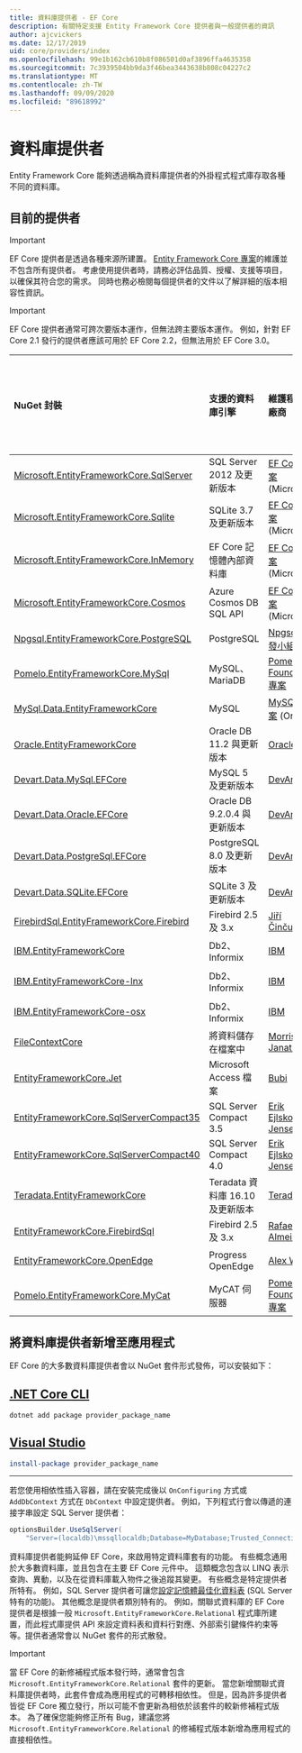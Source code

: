 ```yaml
---
title: 資料庫提供者 - EF Core
description: 有關特定支援 Entity Framework Core 提供者與一般提供者的資訊
author: ajcvickers
ms.date: 12/17/2019
uid: core/providers/index
ms.openlocfilehash: 99e1b162cb610b8f086501d0af3896ffa4635358
ms.sourcegitcommit: 7c3939504bb9da3f46bea3443638b808c04227c2
ms.translationtype: MT
ms.contentlocale: zh-TW
ms.lasthandoff: 09/09/2020
ms.locfileid: "89618992"
---
```

# <a name="database-providers"></a>資料庫提供者

Entity Framework Core 能夠透過稱為資料庫提供者的外掛程式程式庫存取各種不同的資料庫。

## <a name="current-providers"></a>目前的提供者

> [!IMPORTANT]  
> EF Core 提供者是透過各種來源所建置。 [Entity Framework Core 專案](https://github.com/aspnet/EntityFrameworkCore)的維護並不包含所有提供者。 考慮使用提供者時，請務必評估品質、授權、支援等項目，以確保其符合您的需求。 同時也務必檢閱每個提供者的文件以了解詳細的版本相容性資訊。

> [!IMPORTANT]  
> EF Core 提供者通常可跨次要版本運作，但無法跨主要版本運作。 例如，針對 EF Core 2.1 發行的提供者應該可用於 EF Core 2.2，但無法用於 EF Core 3.0。 

| NuGet 封裝                                                                                                                                                                         | 支援的資料庫引擎 | 維護程式/廠商                                                           | 注意/需求     | 針對版本所建置 | 實用連結                                                                                                                                                                                       |
|:--------------------------------------------------------------------------------------------------------------------------------------------------------------------------------------|:---------------------------|:------------------------------------------------------------------------------|:-------------------------|:------------------|:---------------------------------------------------------------------------------------------------------------------------------------------------------------------------------------------------|
| [Microsoft.EntityFrameworkCore.SqlServer](https://www.nuget.org/packages/Microsoft.EntityFrameworkCore.SqlServer)                                                                     | SQL Server 2012 及更新版本    | [EF Core 專案](https://github.com/aspnet/EntityFrameworkCore/) (Microsoft) |                          | 3.1               | [docs](xref:core/providers/sql-server/index)                                                                                                                                                       |
| [Microsoft.EntityFrameworkCore.Sqlite](https://www.nuget.org/packages/Microsoft.EntityFrameworkCore.Sqlite)                                                                           | SQLite 3.7 及更新版本         | [EF Core 專案](https://github.com/aspnet/EntityFrameworkCore/) (Microsoft) |                          | 3.1               | [docs](xref:core/providers/sqlite/index)                                                                                                                                                           |
| [Microsoft.EntityFrameworkCore.InMemory](https://www.nuget.org/packages/Microsoft.EntityFrameworkCore.InMemory)                                                                       | EF Core 記憶體內部資料庫 | [EF Core 專案](https://github.com/aspnet/EntityFrameworkCore/) (Microsoft) | [限制](xref:core/miscellaneous/testing/in-memory)                 | 3.1               | [docs](xref:core/providers/in-memory/index)                                                                                                                                                        |
| [Microsoft.EntityFrameworkCore.Cosmos](https://www.nuget.org/packages/Microsoft.EntityFrameworkCore.Cosmos)                                                                           | Azure Cosmos DB SQL API    | [EF Core 專案](https://github.com/aspnet/EntityFrameworkCore/) (Microsoft) |                          | 3.1               | [docs](xref:core/providers/cosmos/index)                                                                                                                                                           |
| [Npgsql.EntityFrameworkCore.PostgreSQL](https://www.nuget.org/packages/Npgsql.EntityFrameworkCore.PostgreSQL)                                                                         | PostgreSQL                 | [Npgsql 開發小組](https://github.com/npgsql)                          |                          | 3.1               | [docs](https://www.npgsql.org/efcore/index.html)                                                                                                                                                   |
| [Pomelo.EntityFrameworkCore.MySql](https://www.nuget.org/packages/Pomelo.EntityFrameworkCore.MySql)                                                                                   | MySQL、MariaDB             | [Pomelo Foundation 專案](https://github.com/PomeloFoundation)              |                          | 3.1               | [讀我檔案](https://github.com/PomeloFoundation/Pomelo.EntityFrameworkCore.MySql/blob/master/README.md)                                                                                               |
| [MySql.Data.EntityFrameworkCore](https://www.nuget.org/packages/MySql.Data.EntityFrameworkCore)                                                                                       | MySQL                      | [MySQL 專案](https://dev.mysql.com) (Oracle)                               |                          | 3.1               | [docs](https://dev.mysql.com/doc/connector-net/en/connector-net-entityframework-core.html)                                                                                                         |
| [Oracle.EntityFrameworkCore](https://www.nuget.org/packages/Oracle.EntityFrameworkCore/)                                                                                              | Oracle DB 11.2 與更新版本     | [Oracle](https://www.oracle.com/technetwork/topics/dotnet/)                   | 搶鮮版 (Beta)                     | 3.1               | [網站](https://www.oracle.com/technetwork/topics/dotnet/)                                                                                                                                       |
| [Devart.Data.MySql.EFCore](https://www.nuget.org/packages/Devart.Data.MySql.EFCore/)                                                                                                  | MySQL 5 及更新版本            | [DevArt](https://www.devart.com/)                                             | 已支付                     | 3.1               | [docs](https://www.devart.com/dotconnect/mysql/docs/)                                                                                                                                              |
| [Devart.Data.Oracle.EFCore](https://www.nuget.org/packages/Devart.Data.Oracle.EFCore/)                                                                                                | Oracle DB 9.2.0.4 與更新版本  | [DevArt](https://www.devart.com/)                                             | 已支付                     | 3.1               | [docs](https://www.devart.com/dotconnect/oracle/docs/)                                                                                                                                             |
| [Devart.Data.PostgreSql.EFCore](https://www.nuget.org/packages/Devart.Data.PostgreSql.EFCore/)                                                                                        | PostgreSQL 8.0 及更新版本     | [DevArt](https://www.devart.com/)                                             | 已支付                     | 3.1               | [docs](https://www.devart.com/dotconnect/postgresql/docs/)                                                                                                                                         |
| [Devart.Data.SQLite.EFCore](https://www.nuget.org/packages/Devart.Data.SQLite.EFCore/)                                                                                                | SQLite 3 及更新版本           | [DevArt](https://www.devart.com/)                                             | 已支付                     | 3.1               | [docs](https://www.devart.com/dotconnect/sqlite/docs/)                                                                                                                                             |
| [FirebirdSql.EntityFrameworkCore.Firebird](https://www.nuget.org/packages/FirebirdSql.EntityFrameworkCore.Firebird/)                                                                  | Firebird 2.5 及 3.x       | [Jiří Činčura](https://github.com/cincuranet)                                 |                          | 3.1               | [docs](https://github.com/cincuranet/FirebirdSql.Data.FirebirdClient/blob/master/Provider/docs/entity-framework-core.md)                                                                           |
| [IBM.EntityFrameworkCore](https://www-112.ibm.com/software/howtobuy/passportadvantage/paocustomer/sdma/SDMA?P0=DOWNLOAD_SEARCH_BY_PART_NO&FIELD_SEARCH_TYPE=3&searchVal=CC6XFML)      | Db2、Informix              | [IBM](https://ibm.com)                                                        | 付費，Windows            | 3.1               | [客戶網站](https://www.ibm.com/software/passportadvantage/pao_customer.html) |
| [IBM.EntityFrameworkCore-lnx](https://www-112.ibm.com/software/howtobuy/passportadvantage/paocustomer/sdma/SDMA?P0=DOWNLOAD_SEARCH_BY_PART_NO&FIELD_SEARCH_TYPE=3&searchVal=CC6XGML)  | Db2、Informix              | [IBM](https://ibm.com)                                                        | 付費，Linux              | 3.1               | [客戶網站](https://www.ibm.com/software/passportadvantage/pao_customer.html) |
| [IBM.EntityFrameworkCore-osx](https://www-112.ibm.com/software/howtobuy/passportadvantage/paocustomer/sdma/SDMA?P0=DOWNLOAD_SEARCH_BY_PART_NO&FIELD_SEARCH_TYPE=3&searchVal=CC6XHML)  | Db2、Informix              | [IBM](https://ibm.com)                                                        | 付費，macOS              | 3.1               | [客戶網站](https://www.ibm.com/software/passportadvantage/pao_customer.html) |
| [FileContextCore](https://www.nuget.org/packages/FileContextCore/)                                                                                                                    | 將資料儲存在檔案中       | [Morris Janatzek](https://github.com/morrisjdev)                              | 適合用於開發 | 3.0               | [讀我檔案](https://github.com/morrisjdev/FileContextCore/blob/master/README.md)                                                                                                                                              |
| [EntityFrameworkCore.Jet](https://www.nuget.org/packages/EntityFrameworkCore.Jet/)                                                                                                    | Microsoft Access 檔案     | [Bubi](https://github.com/bubibubi)                                           | .NET Framework           | 2.2               | [讀我檔案](https://github.com/bubibubi/EntityFrameworkCore.Jet/blob/master/docs/README.md)                                                                                                           |
| [EntityFrameworkCore.SqlServerCompact35](https://www.nuget.org/packages/EntityFrameworkCore.SqlServerCompact35)                                                                       | SQL Server Compact 3.5     | [Erik Ejlskov Jensen](https://github.com/ErikEJ/)                             | .NET Framework           | 2.2               | [wiki](https://github.com/ErikEJ/EntityFramework.SqlServerCompact/wiki/Using-EF-Core-with-SQL-Server-Compact-in-Traditional-.NET-Applications)                                                     |
| [EntityFrameworkCore.SqlServerCompact40](https://www.nuget.org/packages/EntityFrameworkCore.SqlServerCompact40)                                                                       | SQL Server Compact 4.0     | [Erik Ejlskov Jensen](https://github.com/ErikEJ/)                             | .NET Framework           | 2.2               | [wiki](https://github.com/ErikEJ/EntityFramework.SqlServerCompact/wiki/Using-EF-Core-with-SQL-Server-Compact-in-Traditional-.NET-Applications)                                                     |
| [Teradata.EntityFrameworkCore](https://www.nuget.org/packages/Teradata.EntityFrameworkCore/)                                                                                          | Teradata 資料庫 16.10 及更新版本 | [Teradata](https://downloads.teradata.com/download/connectivity/net-data-provider-for-teradata) |   | 2.2               |[網站](https://www.nuget.org/packages/Teradata.EntityFrameworkCore/)                                                                                                                            |
| [EntityFrameworkCore.FirebirdSql](https://www.nuget.org/packages/EntityFrameworkCore.FirebirdSql/)                                                                                    | Firebird 2.5 及 3.x       | [Rafael Almeida](https://github.com/ralmsdeveloper)                           |                          | 2.1               | [wiki](https://github.com/ralmsdeveloper/EntityFrameworkCore.FirebirdSQL/wiki)                                                                                                                     |
| [EntityFrameworkCore.OpenEdge](https://www.nuget.org/packages/EntityFrameworkCore.OpenEdge/)                                                                                          | Progress OpenEdge          | [Alex Wiese](https://github.com/alexwiese)                                    |                          | 2.1               | [讀我檔案](https://github.com/alexwiese/EntityFrameworkCore.OpenEdge/blob/master/README.md)                                                                                                          |
| [Pomelo.EntityFrameworkCore.MyCat](https://www.nuget.org/packages/Pomelo.EntityFrameworkCore.MyCat)                                                                                   | MyCAT 伺服器               | [Pomelo Foundation 專案](https://github.com/PomeloFoundation)              | 只有發行前版本          | 1.1               | [讀我檔案](https://github.com/PomeloFoundation/Pomelo.EntityFrameworkCore.MyCat/blob/master/README.md)                                                                                               |

## <a name="adding-a-database-provider-to-your-application"></a>將資料庫提供者新增至應用程式

EF Core 的大多數資料庫提供者會以 NuGet 套件形式發佈，可以安裝如下：

## <a name="net-core-cli"></a>[.NET Core CLI](#tab/dotnet-core-cli)

```dotnetcli
dotnet add package provider_package_name
```

## <a name="visual-studio"></a>[Visual Studio](#tab/vs)

``` powershell
install-package provider_package_name
```

***

若您使用相依性插入容器，請在安裝完成後以 `OnConfiguring` 方式或 `AddDbContext` 方式在 `DbContext` 中設定提供者。
例如，下列程式行會以傳遞的連接字串設定 SQL Server 提供者：

``` csharp
optionsBuilder.UseSqlServer(
    "Server=(localdb)\mssqllocaldb;Database=MyDatabase;Trusted_Connection=True;");
```  

資料庫提供者能夠延伸 EF Core，來啟用特定資料庫套有的功能。
有些概念通用於大多數資料庫，並且包含在主要 EF Core 元件中。
這類概念包含以 LINQ 表示查詢、異動，以及在從資料庫載入物件之後追蹤其變更。
有些概念是特定提供者所特有。
例如，SQL Server 提供者可讓您[設定記憶體最佳化資料表](xref:core/providers/sql-server/memory-optimized-tables) (SQL Server 特有的功能)。
其他概念是提供者類別特有的。
例如，關聯式資料庫的 EF Core 提供者是根據一般 `Microsoft.EntityFrameworkCore.Relational` 程式庫所建置，而此程式庫提供 API 來設定資料表和資料行對應、外部索引鍵條件約束等等。提供者通常會以 NuGet 套件的形式散發。

> [!IMPORTANT]  
> 當 EF Core 的新修補程式版本發行時，通常會包含 `Microsoft.EntityFrameworkCore.Relational` 套件的更新。
> 當您新增關聯式資料庫提供者時，此套件會成為應用程式的可轉移相依性。
> 但是，因為許多提供者皆從 EF Core 獨立發行，所以可能不會更新為相依於該套件的較新修補程式版本。
> 為了確保您能夠修正所有 Bug，建議您將 `Microsoft.EntityFrameworkCore.Relational` 的修補程式版本新增為應用程式的直接相依性。
